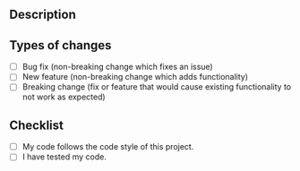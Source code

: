 ## Description
<!--- Describe your changes in detail -->

## Types of changes
<!--- Put an `x` in all the boxes that apply: -->
- [ ] Bug fix (non-breaking change which fixes an issue)
- [ ] New feature (non-breaking change which adds functionality)
- [ ] Breaking change (fix or feature that would cause existing functionality to not work as expected)

## Checklist
<!--- Put an `x` in all the boxes that apply: -->
- [ ] My code follows the code style of this project.
- [ ] I have tested my code.
